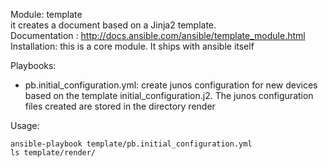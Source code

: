 Module: template   
it creates a document based on a Jinja2 template.  
Documentation : http://docs.ansible.com/ansible/template_module.html  
Installation: this is a core module. It ships with ansible itself  

Playbooks:  
- pb.initial_configuration.yml: create junos configuration for new devices based on the template initial_configuration.j2. The junos configuration files created are stored in the directory render

Usage:   
```
ansible-playbook template/pb.initial_configuration.yml
ls template/render/
```
